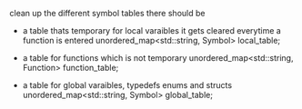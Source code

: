 

clean up the different symbol tables there should be 
- a table thats temporary for local varaibles it gets cleared everytime a function is entered
    unordered_map<std::string, Symbol> local_table;

- a table for functions which is not temporary
    unordered_map<std::string, Function> function_table;

- a table for global varaibles, typedefs enums and structs
    unordered_map<std::string, Symbol> global_table;